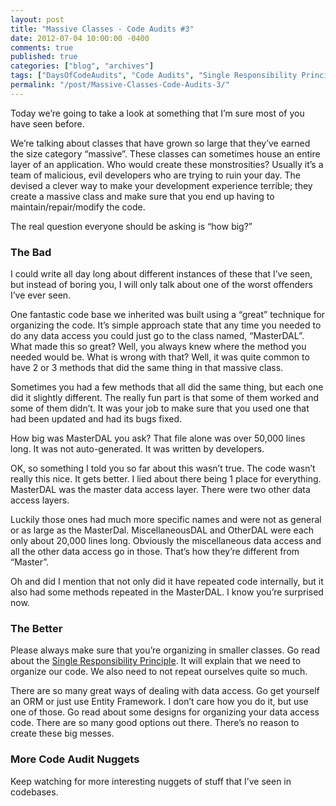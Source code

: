 ```yaml
---
layout: post
title: "Massive Classes - Code Audits #3"
date: 2012-07-04 10:00:00 -0400
comments: true
published: true
categories: ["blog", "archives"]
tags: ["DaysOfCodeAudits", "Code Audits", "Single Responsibility Principle"]
permalink: "/post/Massive-Classes-Code-Audits-3/"
---
```

<!-- more -->



<p>Today we’re going to take a look at something that I’m sure most of you have seen before. </p>  <p>We’re talking about classes that have grown so large that they’ve earned the size category “massive”. These classes can sometimes house an entire layer of an application. Who would create these monstrosities? Usually it’s a team of malicious, evil developers who are trying to ruin your day. The devised a clever way to make your development experience terrible; they create a massive class and make sure that you end up having to maintain/repair/modify the code.</p>  <p>The real question everyone should be asking is “how big?”</p>  <h3>The Bad</h3>  <p>I could write all day long about different instances of these that I’ve seen, but instead of boring you, I will only talk about one of the worst offenders I’ve ever seen.</p>  <p>One fantastic code base we inherited was built using a “great” technique for organizing the code. It’s simple approach state that any time you needed to do any data access you could just go to the class named, “MasterDAL”. What made this so great? Well, you always knew where the method you needed would be. What is wrong with that? Well, it was quite common to have 2 or 3 methods that did the same thing in that massive class.</p>  <p>Sometimes you had a few methods that all did the same thing, but each one did it slightly different. The really fun part is that some of them worked and some of them didn’t. It was your job to make sure that you used one that had been updated and had its bugs fixed.</p>  <p>How big was MasterDAL you ask? That file alone was over 50,000 lines long. It was not auto-generated. It was written by developers.</p>  <p>OK, so something I told you so far about this wasn’t true. The code wasn’t really this nice. It gets better. I lied about there being 1 place for everything. MasterDAL was the master data access layer. There were two other data access layers. </p>  <p>Luckily those ones had much more specific names and were not as general or as large as the MasterDal. MiscellaneousDAL and OtherDAL were each only about 20,000 lines long. Obviously the miscellaneous data access and all the other data access go in those. That’s how they’re different from “Master”.</p>  <p>Oh and did I mention that not only did it have repeated code internally, but it also had some methods repeated in the MasterDAL. I know you’re surprised now.</p>  <h3>The Better</h3>  <p>Please always make sure that you’re organizing in smaller classes. Go read about the <a href="http://en.wikipedia.org/wiki/Single_responsibility_principle" target="_blank">Single Responsibility Principle</a>. It will explain that we need to organize our code. We also need to not repeat ourselves quite so much.</p>  <p>There are so many great ways of dealing with data access. Go get yourself an ORM or just use Entity Framework. I don’t care how you do it, but use one of those. Go read about some designs for organizing your data access code. There are so many good options out there. There’s no reason to create these big messes. </p>  <h3>More Code Audit Nuggets</h3>  <p>Keep watching for more interesting nuggets of stuff that I’ve seen in codebases.</p>
